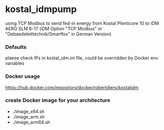 # kostal_idmpump
using TCP Modbus to send fed-in energy from Kostal Plenticore 10 to iDM AERO SLM 6-17
(iDM Option "TCP Modbus" or "Gebaedeleittechnik/Smartfox" in German Version)

### Defaults
plaese check IPs in kostal_idm.ini file, could be overridden by Docker env variables

### Docker usage
https://hub.docker.com/repository/docker/robertdiers/kostalidm

### create Docker image for your architecture
* ./image_x64.sh
* ./image_arm.sh
* ./image_arm64.sh
